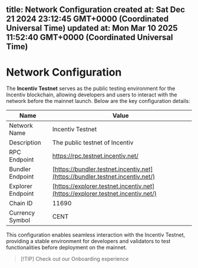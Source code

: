 
title: Network Configuration
created at: Sat Dec 21 2024 23:12:45 GMT+0000 (Coordinated Universal Time)
updated at: Mon Mar 10 2025 11:52:40 GMT+0000 (Coordinated Universal Time)
---

# Network Configuration

The **Incentiv Testnet** serves as the public testing environment for the Incentiv blockchain, allowing developers and users to interact with the network before the mainnet launch. Below are the key configuration details:

| Name              | Value                                                                           |
| ----------------- | ------------------------------------------------------------------------------- |
| Network Name      | Incentiv Testnet                                                                |
| Description       | The public testnet of Incentiv                                                  |
| RPC Endpoint      | https://rpc.testnet.incentiv.net/                                               |
| Bundler Endpoint  | [https://bundler.testnet.incentiv.net](https://bundler.testnet.incentiv.net/)   |
| Explorer Endpoint | [https://explorer.testnet.incentiv.net](https://explorer.testnet.incentiv.net/) |
| Chain ID          | 11690                                                                           |
| Currency Symbol   | CENT                                                                            |

This configuration enables seamless interaction with the Incentiv Testnet, providing a stable environment for developers and validators to test functionalities before deployment on the mainnet.

> \[!TIP]
> Check out our Onboarding experience

          